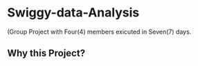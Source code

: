 # Swiggy-data-Analysis
(Group Project with Four(4) members exicuted in Seven(7) days.

## Why this Project?


